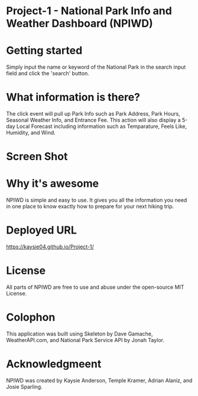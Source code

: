 # Project-1 - National Park Info and Weather Dashboard (NPIWD)

# Getting started 
Simply input the name or keyword of the National Park in the search input field and click the 'search' button. 

# What information is there?
The click event will pull up Park Info such as Park Address, Park Hours, Seasonal Weather Info, and Entrance Fee. This action will also display a 5-day Local Forecast including information such as Temparature, Feels Like, Humidity, and Wind.

# Screen Shot 

# Why it's awesome
NPIWD is simple and easy to use. It gives you all the information you need in one place to know exactly how to prepare for your next hiking trip.

# Deployed URL
https://kaysie04.github.io/Project-1/

# License 
All parts of NPIWD are free to use and abuse under the open-source MIT License.

# Colophon 
This application was built using Skeleton by Dave Gamache, WeatherAPI.com, and National Park Service API by Jonah Taylor.

# Acknowledgmeent 
NPIWD was created by Kaysie Anderson, Temple Kramer, Adrian Alaniz, and Josie Sparling.